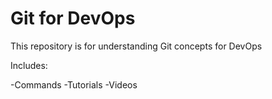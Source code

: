 # Git for DevOps

This repository is for understanding Git concepts for DevOps


Includes:

-Commands
-Tutorials
-Videos

